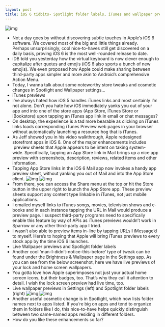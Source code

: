 ```yaml
---
layout: post
title: iOS 6 tidbits- Spotlight folder labels, iTunes and wallpaper previews
---
```

![img](http://media.idownloadblog.com/wp-content/uploads/2012/06/iOS-6-logo-with-slogan.jpg)
* Not a day goes by without discovering subtle touches in Apple’s iOS 6 software. We covered most of the big and little things already. Perhaps unsurprisingly, cool nice-to-haves still get discovered on a daily basis, proving iOS 6 is the most well-rounded release to date.
* iDB told you yesterday how the virtual keyboard is now clever enough to capitalize after quotes and emojis (iOS 6 also sports a bunch of new emojis). We even proposed how Apple could make sharing between third-party apps simpler and more akin to Android’s comprehensive Action Menu.
* Today, I wanna talk about some noteworthy store tweaks and cosmetic changes in Spotlight and Wallpaper settings…
* iTunes previews
* I’ve always hated how iOS 5 handles iTunes links and most certainly I’m not alone. Don’t you hate how iOS immediately yanks you out of your app and into one of the store apps (App Store, iTunes Store or iBookstore) upon tapping an iTunes app link in email or chat messages?
* On desktop, the experience is a tad more bearable as clicking on iTunes links loads corresponding iTunes Preview web pages in your browser without automatically launching a resource hog that is iTunes.
* As Jeff showed you in his video walkthrough, Apple redesigned storefront apps in iOS 6. One of the major enhancements includes  preview sheets that Apple appears to be intent on taking system-wide. Specifically, tapping an App Store link in Mail brings up a nice app preview with screenshots, description, reviews, related items and other information.
* Tapping App Store links in the iOS 6 Mail app now invokes a handy app preview sheet, without yanking you out of Mail and into the App Store client.
![img](http://media.idownloadblog.com/wp-content/uploads/2012/06/iOS-6-Mail-App-Store-previews-001.jpg)
![img](http://media.idownloadblog.com/wp-content/uploads/2012/06/iOS-6-Mail-App-Store-previews-002.jpg)
* From there, you can access the Share menu at the top or hit the Store button in the upper right to launch the App Store app. These preview sheets support any content type linkable in iTunes, not just mobile applications.
* I emailed myself links to iTunes songs, movies, television shows and e-books and in each instance tapping the URL in Mail would produce a preview page. I suspect third-party programs need to specifically enable this feature by way of APIs as iTunes previews wouldn’t work in Sparrow or any other third-party app I tried.
* I wasn’t also able to preview items in-line by tapping URLs I iMessage’d to myself. Here’s to hoping that Apple will bring iTunes previews to every stock app by the time iOS 6 launches.
* Live Wallpaper previews and Spotlight folder labels
* Another cool ‘man-I-didn’t-notice-this-before’ type of tweak can be found under the Brightness & Wallpaper page in the Settings app. As you can see from the below screenshot, here we have live previews of your lock and home screen wallpapers.
* You gotta love how Apple superimposes not just your actual home screen icons, but their badges, too. That’s why they call it attention to detail. I wish the lock screen preview had live time, too.
* Live wallpaper previews in Settings (left) and Spotlight folder labels (right)
![img](http://media.idownloadblog.com/wp-content/uploads/2012/06/iOS-6-Live-Wallpaper-previews.jpg)
![img](http://media.idownloadblog.com/wp-content/uploads/2012/06/iOS-6-Spotlight-labels.jpg)
* Another useful cosmetic change is in Spotlight, which now lists folder names next to apps listed. If you’re big on apps and tend to organize them in folders like I do, this nice-to-have helps quickly distinguish between two same-named apps residing in different folders.
* How do you like these enhancements so far?

